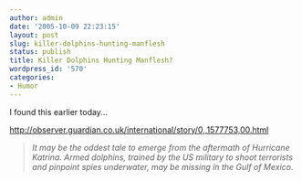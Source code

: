 ```yaml
---
author: admin
date: '2005-10-09 22:23:15'
layout: post
slug: killer-dolphins-hunting-manflesh
status: publish
title: Killer Dolphins Hunting Manflesh?
wordpress_id: '570'
categories:
- Humor
---
```

<p>I found this earlier today...</p>

<p><a href="http://observer.guardian.co.uk/international/story/0,,1577753,00.html">http://observer.guardian.co.uk/international/story/0,,1577753,00.html</a></p>
<blockquote><i>It may be the oddest tale to emerge from the aftermath of Hurricane Katrina. Armed dolphins, trained by the US military to shoot terrorists and pinpoint spies underwater, may be missing in the Gulf of Mexico.</i></blockquote>
